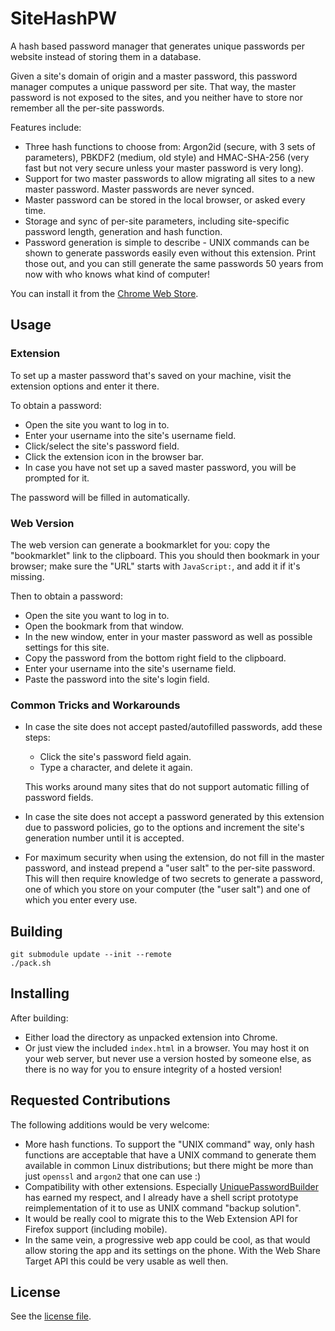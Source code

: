 # SiteHashPW

A hash based password manager that generates unique passwords per website
instead of storing them in a database.

Given a site's domain of origin and a master password, this password manager
computes a unique password per site. That way, the master password is not
exposed to the sites, and you neither have to store nor remember all the
per-site passwords.

Features include:

*   Three hash functions to choose from: Argon2id (secure, with 3 sets of
    parameters), PBKDF2 (medium, old style) and HMAC-SHA-256 (very fast but not
    very secure unless your master password is very long).
*   Support for two master passwords to allow migrating all sites to a new
    master password. Master passwords are never synced.
*   Master password can be stored in the local browser, or asked every time.
*   Storage and sync of per-site parameters, including site-specific password
    length, generation and hash function.
*   Password generation is simple to describe - UNIX commands can be shown to
    generate passwords easily even without this extension. Print those out, and
    you can still generate the same passwords 50 years from now with who knows
    what kind of computer!

You can install it from the
[Chrome Web Store](https://chrome.google.com/webstore/detail/cdoapnbhhjphahhgbfflbpnhcnokgjgm).

## Usage

### Extension

To set up a master password that's saved on your machine, visit the extension
options and enter it there.

To obtain a password:

*   Open the site you want to log in to.
*   Enter your username into the site's username field.
*   Click/select the site's password field.
*   Click the extension icon in the browser bar.
*   In case you have not set up a saved master password, you will be prompted
    for it.

The password will be filled in automatically.

### Web Version

The web version can generate a bookmarklet for you: copy the "bookmarklet" link
to the clipboard. This you should then bookmark in your browser; make sure the
"URL" starts with `JavaScript:`, and add it if it's missing.

Then to obtain a password:

*   Open the site you want to log in to.
*   Open the bookmark from that window.
*   In the new window, enter in your master password as well as possible
    settings for this site.
*   Copy the password from the bottom right field to the clipboard.
*   Enter your username into the site's username field.
*   Paste the password into the site's login field.

### Common Tricks and Workarounds

*   In case the site does not accept pasted/autofilled passwords, add these
    steps:

    *   Click the site's password field again.
    *   Type a character, and delete it again.

    This works around many sites that do not support automatic filling of
    password fields.

*   In case the site does not accept a password generated by this extension due
    to password policies, go to the options and increment the site's generation
    number until it is accepted.

*   For maximum security when using the extension, do not fill in the
    master password, and instead prepend a "user salt" to the per-site
    password. This will then require knowledge of two secrets to generate
    a password, one of which you store on your computer (the "user salt")
    and one of which you enter every use.

## Building

```
git submodule update --init --remote
./pack.sh
```

## Installing

After building:

*   Either load the directory as unpacked extension into Chrome.
*   Or just view the included `index.html` in a browser. You may host it on your
    web server, but never use a version hosted by someone else, as there is no
    way for you to ensure integrity of a hosted version!

## Requested Contributions

The following additions would be very welcome:

*   More hash functions. To support the "UNIX command" way, only hash functions
    are acceptable that have a UNIX command to generate them available in common
    Linux distributions; but there might be more than just `openssl`
    and `argon2` that one can use :)
*   Compatibility with other extensions. Especially
    [UniquePasswordBuilder](https://paulgreg.me/UniquePasswordBuilder/)
    has earned my respect, and I already have a shell script prototype
    reimplementation of it to use as UNIX command "backup solution".
*   It would be really cool to migrate this to the Web Extension API for
    Firefox support (including mobile).
*   In the same vein, a progressive web app could be cool, as that would
    allow storing the app and its settings on the phone. With the
    Web Share Target API this could be very usable as well then.

## License

See the [license file](LICENSE).
